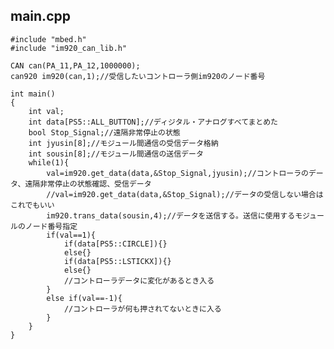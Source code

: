 ## main.cpp

    #include "mbed.h"
    #include "im920_can_lib.h"
    
    CAN can(PA_11,PA_12,1000000);
    can920 im920(can,1);//受信したいコントローラ側im920のノード番号

    int main()
    {
        int val;
        int data[PS5::ALL_BUTTON];//ディジタル・アナログすべてまとめた
        bool Stop_Signal;//遠隔非常停止の状態
        int jyusin[8];//モジュール間通信の受信データ格納
        int sousin[8];//モジュール間通信の送信データ
        while(1){
            val=im920.get_data(data,&Stop_Signal,jyusin);//コントローラのデータ、遠隔非常停止の状態確認、受信データ
            //val=im920.get_data(data,&Stop_Signal);//データの受信しない場合はこれでもいい
            im920.trans_data(sousin,4);//データを送信する。送信に使用するモジュールのノード番号指定
            if(val==1){
                if(data[PS5::CIRCLE]){}
                else{}
                if(data[PS5::LSTICKX]){}
                else{}
                //コントローラデータに変化があるとき入る
            }
            else if(val==-1){
                //コントローラが何も押されてないときに入る
            }
        }
    }
